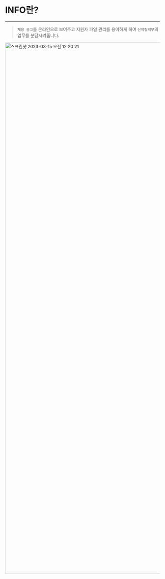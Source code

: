 # INFO란?

---
> `채용 공고`를 온라인으로 보여주고 지원자 파일 관리를 용이하게 하여 `산학협력부`의 업무를 분담시켜줍니다.
>



<img width="1728" alt="스크린샷 2023-03-15 오전 12 20 21" src="https://user-images.githubusercontent.com/59428479/225049380-93623a8e-d54e-4750-9127-e7130e93eda3.png">



